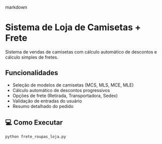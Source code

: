 markdown
# Sistema de Loja de Camisetas + Frete

Sistema de vendas de camisetas com cálculo automático de descontos e cálculo simples de fretes.

## Funcionalidades
- Seleção de modelos de camisetas (MCS, MLS, MCE, MLE)
- Cálculo automático de descontos progressivos
- Opções de frete (Retirada, Transportadora, Sedex)
- Validação de entradas do usuário
- Resumo detalhado do pedido

## 💻 Como Executar
```bash
python frete_roupas_loja.py
